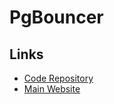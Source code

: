 # PgBouncer

<!--
https://github.com/kwent/pgbouncerhero

https://github.com/2color/dev-infrastructure/blob/master/pgbouncer/docker-compose.yml
-->

## Links

- [Code Repository](https://github.com/pgbouncer/pgbouncer)
- [Main Website](https://pgbouncer.org)
